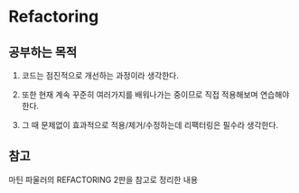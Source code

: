 # Refactoring

## 공부하는 목적

1. 코드는 점진적으로 개선하는 과정이라 생각한다.

2. 또한 현재 계속 꾸준히 여러가지를 배워나가는 중이므로 직접 적용해보며 연습해야 한다.

3. 그 때 문제없이 효과적으로 적용/제거/수정하는데 리팩터링은 필수라 생각한다.

## 참고

마틴 파울러의 REFACTORING 2판을 참고로 정리한 내용
